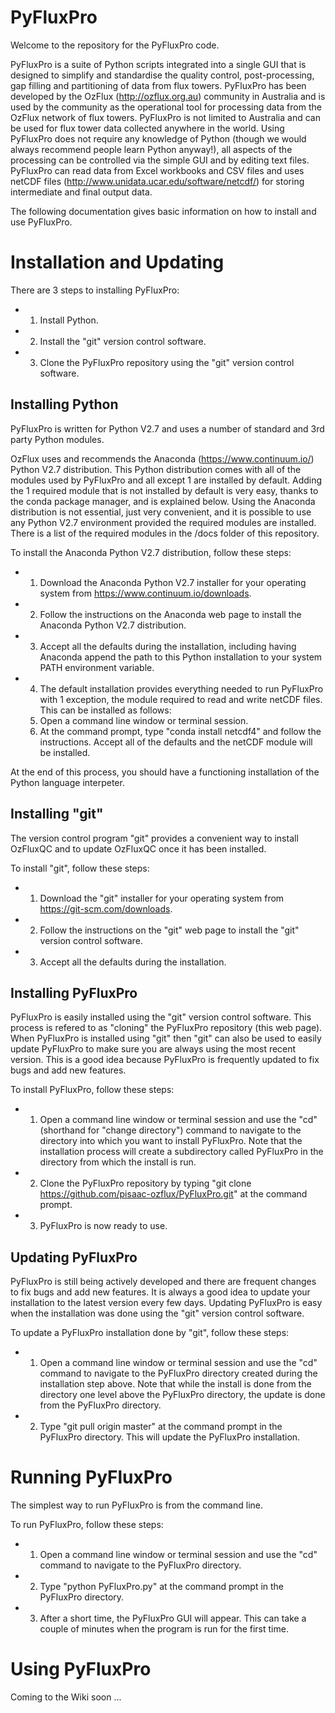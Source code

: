 # PyFluxPro

Welcome to the repository for the PyFluxPro code.

PyFluxPro is a suite of Python scripts integrated into a single GUI that is designed to simplify and standardise the quality control, post-processing, gap filling and partitioning of data from flux towers.  PyFluxPro has been developed by the OzFlux (http://ozflux.org.au) community in Australia and is used by the community as the operational tool for processing data from the OzFlux network of flux towers.  PyFluxPro is not limited to Australia and can be used for flux tower data collected anywhere in the world.  Using PyFluxPro does not require any knowledge of Python (though we would always recommend people learn Python anyway!), all aspects of the processing can be controlled via the simple GUI and by editing text files.  PyFluxPro can read data from Excel workbooks and CSV files and uses netCDF files (http://www.unidata.ucar.edu/software/netcdf/) for storing intermediate and final output data.

The following documentation gives basic information on how to install and use PyFluxPro.

# Installation and Updating
There are 3 steps to installing PyFluxPro:
* 1. Install Python.
* 2. Install the "git" version control software.
* 3. Clone the PyFluxPro repository using the "git" version control software.

## Installing Python
PyFluxPro is written for Python V2.7 and uses a number of standard and 3rd party Python modules.

OzFlux uses and recommends the Anaconda (https://www.continuum.io/) Python V2.7 distribution.  This Python distribution comes with all of the modules used by PyFluxPro and all except 1 are installed by default.  Adding the 1 required module that is not installed by default is very easy, thanks to the conda package manager, and is explained below.  Using the Anaconda distribution is not essential, just very convenient, and it is possible to use any Python V2.7 environment provided the required modules are installed.  There is a list of the required modules in the /docs folder of this repository.

To install the Anaconda Python V2.7 distribution, follow these steps:
* 1. Download the Anaconda Python V2.7 installer for your operating system from https://www.continuum.io/downloads.
* 2. Follow the instructions on the Anaconda web page to install the Anaconda Python V2.7 distribution.
* 3. Accept all the defaults during the installation, including having Anaconda append the path to this Python installation to your system PATH environment variable.
* 4. The default installation provides everything needed to run PyFluxPro with 1 exception, the module required to read and write netCDF files.  This can be installed as follows:
  1. Open a command line window or terminal session.
  2. At the command prompt, type "conda install netcdf4" and follow the instructions.  Accept all of the defaults and the netCDF module will be installed.

At the end of this process, you should have a functioning installation of the Python language interpeter.

## Installing "git"
The version control program "git" provides a convenient way to install OzFluxQC and to update OzFluxQC once it has been installed.

To install "git", follow these steps:
* 1. Download the "git" installer for your operating system from https://git-scm.com/downloads.
* 2. Follow the instructions on the "git" web page to install the "git" version control software.
* 3. Accept all the defaults during the installation.

## Installing PyFluxPro
PyFluxPro is easily installed using the "git" version control software.  This process is refered to as "cloning" the PyFluxPro repository (this web page).  When PyFluxPro is installed using "git" then "git" can also be used to easily update PyFluxPro to make sure you are always using the most recent version.  This is a good idea because PyFluxPro is frequently updated to fix bugs and add new features.

To install PyFluxPro, follow these steps:
* 1. Open a command line window or terminal session and use the "cd" (shorthand for "change directory") command to navigate to the directory into which you want to install PyFluxPro.  Note that the installation process will create a subdirectory called PyFluxPro in the directory from which the install is run.
* 2. Clone the PyFluxPro repository by typing "git clone https://github.com/pisaac-ozflux/PyFluxPro.git" at the command prompt.
* 3. PyFluxPro is now ready to use.

## Updating PyFluxPro
PyFluxPro is still being actively developed and there are frequent changes to fix bugs and add new features.  It is always a good idea to update your installation to the latest version every few days.  Updating PyFluxPro is easy when the installation was done using the "git" version control software.

To update a PyFluxPro installation done by "git", follow these steps:
* 1. Open a command line window or terminal session and use the "cd" command to navigate to the PyFluxPro directory created during the installation step above.  Note that while the install is done from the directory one level above the PyFluxPro directory, the update is done from the PyFluxPro directory.
* 2. Type "git pull origin master" at the command prompt in the PyFluxPro directory.  This will update the PyFluxPro installation.

# Running PyFluxPro
The simplest way to run PyFluxPro is from the command line.

To run PyFluxPro, follow these steps:
* 1. Open a command line window or terminal session and use the "cd" command to navigate to the PyFluxPro directory.
* 2. Type "python PyFluxPro.py" at the command prompt in the PyFluxPro directory.
* 3. After a short time, the PyFluxPro GUI will appear.  This can take a couple of minutes when the program is run for the first time.

# Using PyFluxPro
Coming to the Wiki soon ...
